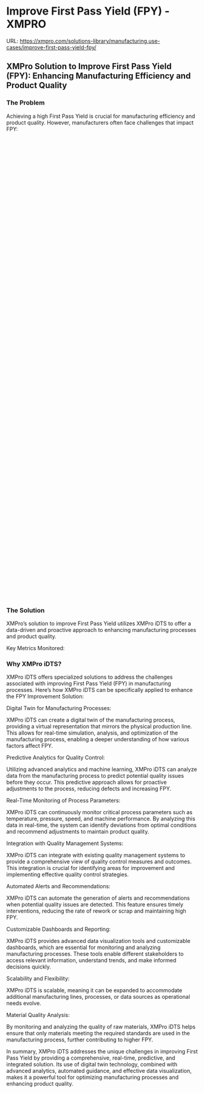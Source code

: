 # Improve First Pass Yield (FPY) - XMPRO

URL: https://xmpro.com/solutions-library/manufacturing,use-cases/improve-first-pass-yield-fpy/

## XMPro Solution to Improve First Pass Yield (FPY): Enhancing Manufacturing Efficiency and Product Quality

### The Problem

Achieving a high First Pass Yield is crucial for manufacturing efficiency and product quality. However, manufacturers often face challenges that impact FPY:

<img src="data:image/svg+xml,%3Csvg%20viewBox%3D%220%200%201020%20680%22%20xmlns%3D%22http%3A%2F%2Fwww.w3.org%2F2000%2Fsvg%22%3E%3C%2Fsvg%3E" width="1020" height="680">

<img src="data:image/svg+xml,%3Csvg%20viewBox%3D%220%200%201020%20532%22%20xmlns%3D%22http%3A%2F%2Fwww.w3.org%2F2000%2Fsvg%22%3E%3C%2Fsvg%3E" width="1020" height="532">

### The Solution

XMPro’s solution to improve First Pass Yield utilizes XMPro iDTS to offer a data-driven and proactive approach to enhancing manufacturing processes and product quality.

Key Metrics Monitored:

### Why XMPro iDTS?

XMPro iDTS offers specialized solutions to address the challenges associated with improving First Pass Yield (FPY) in manufacturing processes. Here’s how XMPro iDTS can be specifically applied to enhance the FPY Improvement Solution:

Digital Twin for Manufacturing Processes:

XMPro iDTS can create a digital twin of the manufacturing process, providing a virtual representation that mirrors the physical production line. This allows for real-time simulation, analysis, and optimization of the manufacturing process, enabling a deeper understanding of how various factors affect FPY.

Predictive Analytics for Quality Control:

Utilizing advanced analytics and machine learning, XMPro iDTS can analyze data from the manufacturing process to predict potential quality issues before they occur. This predictive approach allows for proactive adjustments to the process, reducing defects and increasing FPY.

Real-Time Monitoring of Process Parameters:

XMPro iDTS can continuously monitor critical process parameters such as temperature, pressure, speed, and machine performance. By analyzing this data in real-time, the system can identify deviations from optimal conditions and recommend adjustments to maintain product quality.

Integration with Quality Management Systems:

XMPro iDTS can integrate with existing quality management systems to provide a comprehensive view of quality control measures and outcomes. This integration is crucial for identifying areas for improvement and implementing effective quality control strategies.

Automated Alerts and Recommendations:

XMPro iDTS can automate the generation of alerts and recommendations when potential quality issues are detected. This feature ensures timely interventions, reducing the rate of rework or scrap and maintaining high FPY.

Customizable Dashboards and Reporting:

XMPro iDTS provides advanced data visualization tools and customizable dashboards, which are essential for monitoring and analyzing manufacturing processes. These tools enable different stakeholders to access relevant information, understand trends, and make informed decisions quickly.

Scalability and Flexibility:

XMPro iDTS is scalable, meaning it can be expanded to accommodate additional manufacturing lines, processes, or data sources as operational needs evolve.

Material Quality Analysis:

By monitoring and analyzing the quality of raw materials, XMPro iDTS helps ensure that only materials meeting the required standards are used in the manufacturing process, further contributing to higher FPY.

In summary, XMPro iDTS addresses the unique challenges in improving First Pass Yield by providing a comprehensive, real-time, predictive, and integrated solution. Its use of digital twin technology, combined with advanced analytics, automated guidance, and effective data visualization, makes it a powerful tool for optimizing manufacturing processes and enhancing product quality.

